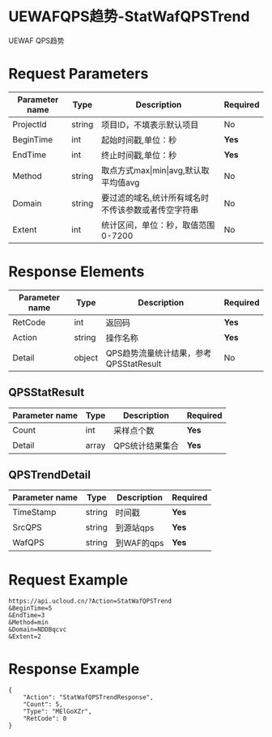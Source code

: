 # UEWAFQPS趋势-StatWafQPSTrend

UEWAF QPS趋势

# Request Parameters
|Parameter name|Type|Description|Required|
|---|---|---|---|
|ProjectId|string|项目ID，不填表示默认项目|No|
|BeginTime|int|起始时间戳,单位：秒|**Yes**|
|EndTime|int|终止时间戳,单位：秒|**Yes**|
|Method|string|取点方式max\|min\|avg,默认取平均值avg|No|
|Domain|string|要过滤的域名,统计所有域名时不传该参数或者传空字符串|No|
|Extent|int|统计区间，单位：秒，取值范围0-7200|No|

# Response Elements
|Parameter name|Type|Description|Required|
|---|---|---|---|
|RetCode|int|返回码|**Yes**|
|Action|string|操作名称|**Yes**|
|Detail|object|QPS趋势流量统计结果，参考QPSStatResult|No|

## QPSStatResult
|Parameter name|Type|Description|Required|
|---|---|---|---|
|Count|int|采样点个数|**Yes**|
|Detail|array|QPS统计结果集合|**Yes**|

## QPSTrendDetail
|Parameter name|Type|Description|Required|
|---|---|---|---|
|TimeStamp|string|时间戳|**Yes**|
|SrcQPS|string|到源站qps|**Yes**|
|WafQPS|string|到WAF的qps|**Yes**|

# Request Example
```
https://api.ucloud.cn/?Action=StatWafQPSTrend
&BeginTime=5
&EndTime=3
&Method=min
&Domain=NDDBqcvc
&Extent=2
```

# Response Example
```
{
    "Action": "StatWafQPSTrendResponse", 
    "Count": 5, 
    "Type": "MElGoXZr", 
    "RetCode": 0
}
```

